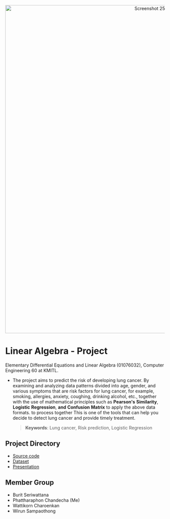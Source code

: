 <p align="center">
<img width="1037" alt="Screenshot 2566-12-02 at 01 02 48" src="https://github.com/janrainjer/linear-algebra-project/assets/88389821/3a6cadfc-93a0-4eae-b53a-9790ae3341de">
</p>


# Linear Algebra - Project
Elementary Differential Equations and Linear Algebra (01076032), Computer Engineering 60 at KMITL.

- The project aims to predict the risk of developing lung cancer. By examining and analyzing data patterns divided into age, gender, and various symptoms that are risk factors for lung cancer, for example, smoking, allergies, anxiety, coughing, drinking alcohol, etc., together with the use of mathematical principles such as **Pearson's** **Similarity**, **Logistic** **Regression**, **and** **Confusion** **Matrix** to apply the above data formats. to process together This is one of the tools that can help you decide to detect lung cancer and provide timely treatment.

  > **Keywords**: Lung cancer, Risk prediction, Logistic Regression

## Project Directory 
- [Source code](source-code)
- [Dataset](dataset)
- [Presentation](presentation)

## Member Group
- Burit Seriwattana
- Phattharaphon Chandecha (Me)
- Wattikorn Charoenkan
- Wirun Sampaothong
